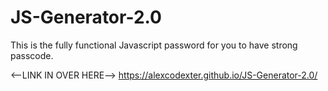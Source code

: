 # JS-Generator-2.0
This is the fully functional Javascript password for you to have strong passcode.

<--LINK IN OVER HERE-->
https://alexcodexter.github.io/JS-Generator-2.0/
